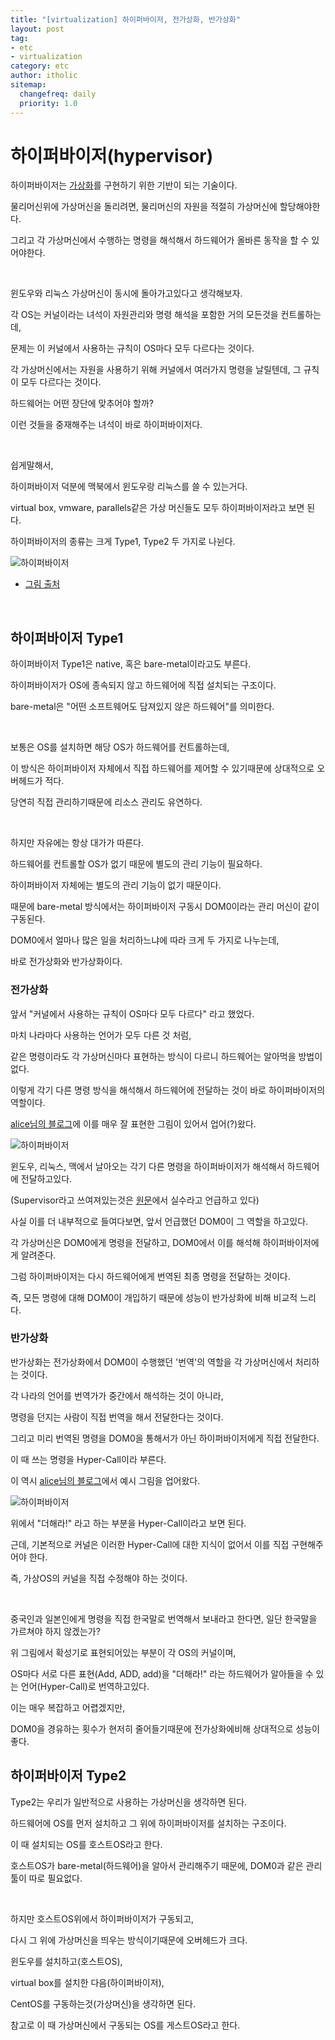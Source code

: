 ```yaml
---
title: "[virtualization] 하이퍼바이저, 전가상화, 반가상화"
layout: post
tag:
- etc
- virtualization
category: etc
author: itholic
sitemap:
  changefreq: daily
  priority: 1.0
---
```


# 하이퍼바이저(hypervisor)

하이퍼바이저는 <a href="https://itholic.github.io/virtualization/" target="_blank">가상화</a>를 구현하기 위한 기반이 되는 기술이다.

물리머신위에 가상머신을 돌리려면, 물리머신의 자원을 적절히 가상머신에 할당해야한다.

그리고 각 가상머신에서 수행하는 명령을 해석해서 하드웨어가 올바른 동작을 할 수 있어야한다.

<br/>

윈도우와 리눅스 가상머신이 동시에 돌아가고있다고 생각해보자.

각 OS는 커널이라는 녀석이 자원관리와 명령 해석을 포함한 거의 모든것을 컨트롤하는데, 

문제는 이 커널에서 사용하는 규칙이 OS마다 모두 다르다는 것이다.

각 가상머신에서는 자원을 사용하기 위해 커널에서 여러가지 명령을 날릴텐데, 그 규칙이 모두 다르다는 것이다.

하드웨어는 어떤 장단에 맞추어야 할까?

이런 것들을 중재해주는 녀석이 바로 하이퍼바이저다.

<br/>

쉽게말해서, 

하이퍼바이저 덕분에 맥북에서 윈도우랑 리눅스를 쓸 수 있는거다.

virtual box, vmware, parallels같은 가상 머신들도 모두 하이퍼바이저라고 보면 된다.

하이퍼바이저의 종류는 크게 Type1, Type2 두 가지로 나뉜다.

![하이퍼바이저](/assets/images/2018/11/09/hypervisor.png)

- <a href="http://statkclee.github.io/raspberry-pi/raspberry-pi-virtual-env.html" target="_blank">그림 출처</a>

<br/>

## 하이퍼바이저 Type1

하이퍼바이저 Type1은 native, 혹은 bare-metal이라고도 부른다.

하이퍼바이저가 OS에 종속되지 않고 하드웨어에 직접 설치되는 구조이다.

bare-metal은 "어떤 소프트웨어도 담져있지 않은 하드웨어"를 의미한다.

<br/>

보통은 OS를 설치하면 해당 OS가 하드웨어를 컨트롤하는데,

이 방식은 하이퍼바이저 자체에서 직접 하드웨어를 제어할 수 있기때문에 상대적으로 오버헤드가 적다.

당연히 직접 관리하기때문에 리소스 관리도 유연하다.

<br/>

하지만 자유에는 항상 대가가 따른다.

하드웨어를 컨트롤할 OS가 없기 때문에 별도의 관리 기능이 필요하다.

하이퍼바이저 자체에는 별도의 관리 기능이 없기 때문이다.

때문에 bare-metal 방식에서는 하이퍼바이저 구동시 DOM0이라는 관리 머신이 같이 구동된다.

DOM0에서 얼마나 많은 일을 처리하느냐에 따라 크게 두 가지로 나누는데,

바로 전가상화와 반가상화이다.

### 전가상화

앞서 "커널에서 사용하는 규칙이 OS마다 모두 다르다" 라고 했었다.

마치 나라마다 사용하는 언어가 모두 다른 것 처럼,

같은 명령이라도 각 가상머신마다 표현하는 방식이 다르니 하드웨어는 알아먹을 방법이 없다.

이렇게 각기 다른 명령 방식을 해석해서 하드웨어에 전달하는 것이 바로 하이퍼바이저의 역할이다.


<a href="https://blog.naver.com/alice_k106/220218878967" target="_blank">alice님의 블로그</a>에 이를 매우 잘 표현한 그림이 있어서 업어(?)왔다.

![하이퍼바이저](/assets/images/2018/11/09/full.png)


윈도우, 리눅스, 맥에서 날아오는 각기 다른 명령을 하이퍼바이저가 해석해서 하드웨어에 전달하고있다.

(Supervisor라고 쓰여져있는것은 <a href="https://blog.naver.com/alice_k106/220218878967" target="_blank">원문</a>에서 실수라고 언급하고 있다)

사실 이를 더 내부적으로 들여다보면, 앞서 언급했던 DOM0이 그 역할을 하고있다.

각 가상머신은 DOM0에게 명령을 전달하고, DOM0에서 이를 해석해 하이퍼바이저에게 알려준다.

그럼 하이퍼바이저는 다시 하드웨어에게 번역된 최종 명령을 전달하는 것이다.

즉, 모든 명령에 대해 DOM0이 개입하기 때문에 성능이 반가상화에 비해 비교적 느리다.

### 반가상화

반가상화는 전가상화에서 DOM0이 수행했던 '번역'의 역할을 각 가상머신에서 처리하는 것이다.

각 나라의 언어를 번역가가 중간에서 해석하는 것이 아니라, 

명령을 던지는 사람이 직접 번역을 해서 전달한다는 것이다.

그리고 미리 번역된 명령을 DOM0을 통해서가 아닌 하이퍼바이저에게 직접 전달한다.

이 때 쓰는 명령을 Hyper-Call이라 부른다.

이 역시 <a href="https://blog.naver.com/alice_k106/220218878967" target="_blank">alice님의 블로그</a>에서 예시 그림을 업어왔다.

![하이퍼바이저](/assets/images/2018/11/09/para.png)

위에서 "더해라!" 라고 하는 부분을 Hyper-Call이라고 보면 된다.

근데, 기본적으로 커널은 이러한 Hyper-Call에 대한 지식이 없어서 이를 직접 구현해주어야 한다.

즉, 가상OS의 커널을 직접 수정해야 하는 것이다.

<br/>

중국인과 일본인에게 명령을 직접 한국말로 번역해서 보내라고 한다면, 일단 한국말을 가르쳐야 하지 않겠는가?

위 그림에서 확성기로 표현되어있는 부분이 각 OS의 커널이며, 

OS마다 서로 다른 표현(Add, ADD, add)을 "더해라!" 라는 하드웨어가 알아들을 수 있는 언어(Hyper-Call)로 번역하고있다.

이는 매우 복잡하고 어렵겠지만, 

DOM0을 경유하는 횟수가 현저히 줄어들기때문에 전가상화에비해 상대적으로 성능이 좋다.


## 하이퍼바이저 Type2

Type2는 우리가 일반적으로 사용하는 가상머신을 생각하면 된다.

하드웨어에 OS를 먼저 설치하고 그 위에 하이퍼바이저를 설치하는 구조이다.

이 때 설치되는 OS를 호스트OS라고 한다.

호스트OS가 bare-metal(하드웨어)을 알아서 관리해주기 때문에, DOM0과 같은 관리툴이 따로 필요없다.

<br/>

하지만 호스트OS위에서 하이퍼바이저가 구동되고, 

다시 그 위에 가상머신을 띄우는 방식이기때문에 오버헤드가 크다.

윈도우를 설치하고(호스트OS), 

virtual box를 설치한 다음(하이퍼바이저), 

CentOS를 구동하는것(가상머신)을 생각하면 된다.

참고로 이 때 가상머신에서 구동되는 OS를 게스트OS라고 한다.
